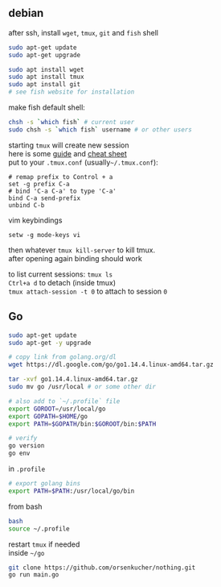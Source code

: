## debian

after ssh, install `wget`, `tmux`, `git` and `fish` shell
```bash
sudo apt-get update
sudo apt-get upgrade

sudo apt install wget
sudo apt install tmux
sudo apt install git
# see fish website for installation
```
  
make fish default shell: 

```bash
chsh -s `which fish` # current user
sudo chsh -s `which fish` username # or other users
```

starting `tmux` will create new session  
here is some [guide](https://linuxize.com/post/getting-started-with-tmux/)
and [cheat sheet](https://gist.github.com/andreyvit/2921703)   
put to your `.tmux.conf` (usually`~/.tmux.conf`):

```
# remap prefix to Control + a
set -g prefix C-a
# bind 'C-a C-a' to type 'C-a'
bind C-a send-prefix
unbind C-b
```

vim keybindings
```
setw -g mode-keys vi
```

then whatever `tmux kill-server` to kill tmux.  
after opening again binding should work  

to list current sessions: `tmux ls`  
`Ctrl+a d` to detach (inside tmux)  
`tmux attach-session -t 0` to attach to session `0`  

## Go
```bash
sudo apt-get update
sudo apt-get -y upgrade

# copy link from golang.org/dl
wget https://dl.google.com/go/go1.14.4.linux-amd64.tar.gz

tar -xvf go1.14.4.linux-amd64.tar.gz
sudo mv go /usr/local # or some other dir

# also add to `~/.profile` file
export GOROOT=/usr/local/go
export GOPATH=$HOME/go
export PATH=$GOPATH/bin:$GOROOT/bin:$PATH

# verify 
go version
go env
```

in `.profile`
``` bash
# export golang bins
export PATH=$PATH:/usr/local/go/bin
```

from bash
``` bash
bash
source ~/.profile
```

restart `tmux` if needed  
inside `~/go`
```bash
git clone https://github.com/orsenkucher/nothing.git
go run main.go
```
